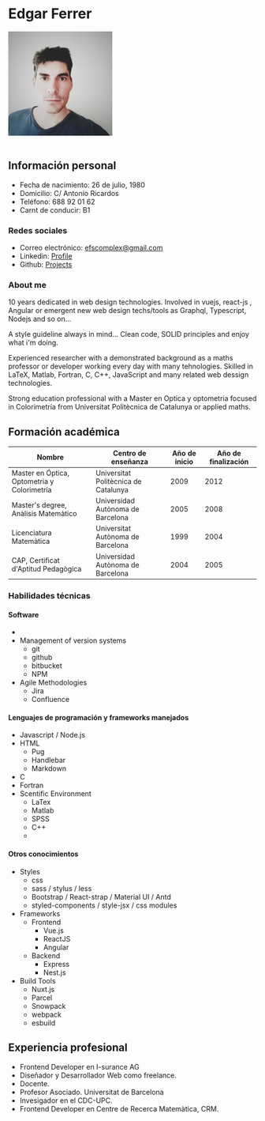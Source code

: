 # **Edgar Ferrer**

   <img src="edgar-pic.png" style="margin-bottom: 1rem; width: 211px; position: center" >

## **Información personal**

-   Fecha de nacimiento: 26 de julio, 1980
-   Domicilio: C/ Antonio Ricardos
-   Teléfono: 688 92 01 62
-   Carnt de conducir: B1

### **Redes sociales**

-   Correo electrónico: [efscomplex@gmail.com](mailto:efscomplex@gmail.com)
-   Linkedin: [Profile](https://www.linkedin.com/in/edgar-ferrer-8499517b)
-   Github: [Projects](https://github.com/efscomplex)

### **About me**

10 years dedicated in web design technologies. Involved in vuejs, react-js , Angular or emergent new web design techs/tools as Graphql, Typescript, Nodejs and so on...

A style guideline always in mind... Clean code, SOLID principles and enjoy what i'm doing.

Experienced researcher with a demonstrated background as a maths professor or developer working every day with many tehnologies. Skilled in LaTeX, Matlab, Fortran, C, C++, JavaScript and many related web dessign technologies.

Strong education professional with a Master en Optica y optometria focused in Colorimetría from Universitat Politècnica de Catalunya or applied maths.

## **Formación académica**

| Nombre                                      | Centro de enseñanza                  | Año de inicio | Año de finalización |
| ------------------------------------------- | ------------------------------------ | ------------- | ------------------- |
| Master en Óptica, Optometria y Colorimetría | Universitat Politècnica de Catalunya | 2009          | 2012                |
| Master's degree, Anàlisis Matemàtico        | Universidad Autònoma de Barcelona    | 2005          | 2008                |
| Licenciatura Matemàtica                     | Universitat Autònoma de Barcelona    | 1999          | 2004                |
| CAP, Certificat d'Aptitud Pedagògica        | Universidad Autònoma de Barcelona    | 2004          | 2005                |

### **Habilidades técnicas**

#### Software

-
-   Management of version systems
    -   git
    -   github
    -   bitbucket
    -   NPM
-   Agile Methodologies
    -   Jira
    -   Confluence

#### Lenguajes de programación y frameworks manejados

-   Javascript / Node.js
-   HTML
    -   Pug
    -   Handlebar
    -   Markdown
-   C
-   Fortran
-   Scentific Environment
    -   LaTex
    -   Matlab
    -   SPSS
    -   C++
    -

#### Otros conocimientos

-   Styles
    -   css
    -   sass / stylus / less
    -   Bootstrap / React-strap / Material UI / Antd
    -   styled-components / style-jsx / css modules
-   Frameworks
    -   Frontend
        -   Vue.js
        -   ReactJS
        -   Angular
    -   Backend
        -   Express
        -   Nest.js
-   Build Tools
    -   Nuxt.js
    -   Parcel
    -   Snowpack
    -   webpack
    -   esbuild

## **Experiencia profesional**

-   Frontend Developer en I-surance AG
-   Diseñador y Desarrollador Web como freelance.
-   Docente.
-   Profesor Asociado. Universitat de Barcelona
-   Invesigador en el CDC-UPC.
-   Frontend Developer en Centre de Recerca Matemàtica, CRM.
